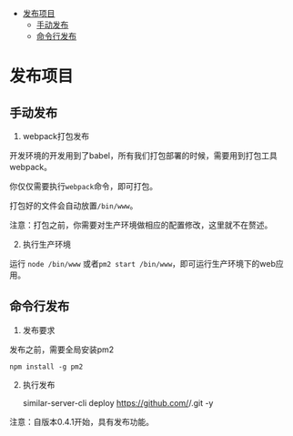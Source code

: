 <!-- TOC -->

- [发布项目](#发布项目)
    - [手动发布](#手动发布)
    - [命令行发布](#命令行发布)

<!-- /TOC -->
# 发布项目

## 手动发布

1. webpack打包发布

开发环境的开发用到了babel，所有我们打包部署的时候，需要用到打包工具webpack。

你仅仅需要执行`webpack`命令，即可打包。

打包好的文件会自动放置`/bin/www`。

注意：打包之前，你需要对生产环境做相应的配置修改，这里就不在赘述。

2. 执行生产环境

运行 `node /bin/www` 或者`pm2 start /bin/www`，即可运行生产环境下的web应用。

## 命令行发布

1. 发布要求

发布之前，需要全局安装pm2

    npm install -g pm2

2. 执行发布

    similar-server-cli deploy https://github.com/<user-name>/<project-name>.git <deploy-name> -y

注意：自版本0.4.1开始，具有发布功能。
